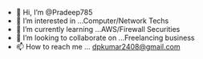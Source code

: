 - 👋 Hi, I’m @Pradeep785
- 👀 I’m interested in ...Computer/Network Techs
- 🌱 I’m currently learning ...AWS/Firewall Securities
- 💞️ I’m looking to collaborate on ...Freelancing business
- 📫 How to reach me ... dpkumar2408@gmail.com

<!---
Pradeep785/Pradeep785 is a ✨ special ✨ repository because its `README.md` (this file) appears on your GitHub profile.
You can click the Preview link to take a look at your changes.
--->
